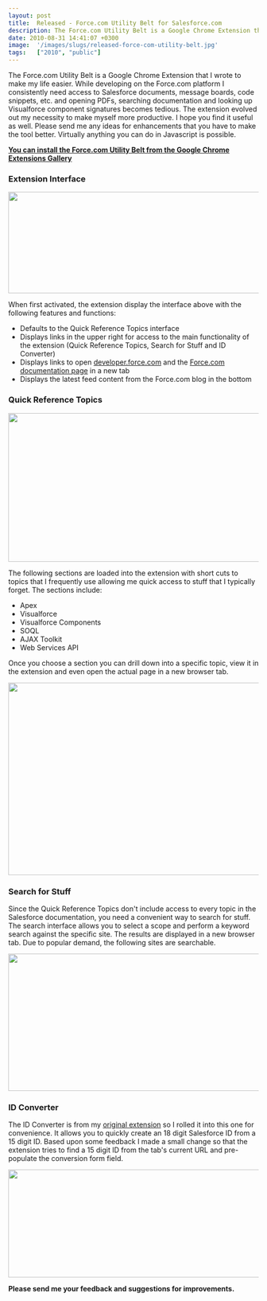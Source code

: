 ```yaml
---
layout: post
title:  Released - Force.com Utility Belt for Salesforce.com
description: The Force.com Utility Belt is a Google Chrome Extension that I wrote to make my life easier. While developing on the Force.com platform I consistently need access to Salesforce documents, message boards, code snippets, etc. and opening PDFs, searching documentation and looking up Visualforce component signatures becomes tedious. The extension evolved out my necessity to make myself more productive. I hope you find it useful as well. Please send me any ideas for enhancements that you have to make
date: 2010-08-31 14:41:07 +0300
image:  '/images/slugs/released-force-com-utility-belt.jpg'
tags:   ["2010", "public"]
---
```

<p>The Force.com Utility Belt is a Google Chrome Extension that I wrote to make my life easier. While developing on the Force.com platform I consistently need access to Salesforce documents, message boards, code snippets, etc. and opening PDFs, searching documentation and looking up Visualforce component signatures becomes tedious. The extension evolved out my necessity to make myself more productive. I hope you find it useful as well. Please send me any ideas for enhancements that you have to make the tool better. Virtually anything you can do in Javascript is possible.</p>
<p><a href="https://chrome.google.com/extensions/detail/bchgkjmjnmekbampjoenadmoekocpbhp?hl=en" target="_blank"><strong>You can install the Force.com Utility Belt from the Google Chrome Extensions Gallery</strong></a></p>
<h3>Extension Interface</h3>
<a href="http://res.cloudinary.com/blog-jeffdouglas-com/image/upload/v1400327940/utilitybelt-1_l32v2u.png"><img class="alignnone size-full wp-image-3192" title="utilitybelt-1" src="http://res.cloudinary.com/blog-jeffdouglas-com/image/upload/v1400327940/utilitybelt-1_l32v2u.png" alt="" width="558" height="204" /></a>
<p>When first activated, the extension display the interface above with the following features and functions:</p>
<ul>
	<li>Defaults to the Quick Reference Topics interface</li>
	<li>Displays links in the upper right for access to the main functionality of the extension (Quick Reference Topics, Search for Stuff and ID Converter)</li>
	<li>Displays links to open <a href="http://developer.force.com" target="_blank">developer.force.com</a> and the <a href="http://wiki.developerforce.com/index.php/Documentation" target="_blank">Force.com documentation page</a> in a new tab</li>
	<li>Displays the latest feed content from the Force.com blog in the bottom</li>
</ul>
<h3>Quick Reference Topics</h3>
<a href="http://res.cloudinary.com/blog-jeffdouglas-com/image/upload/v1400327939/utilitybelt-2_h72aix.png"><img class="alignnone size-full wp-image-3198" title="utilitybelt-2" src="http://res.cloudinary.com/blog-jeffdouglas-com/image/upload/v1400327939/utilitybelt-2_h72aix.png" alt="" width="561" height="299" /></a>
<p>The following sections are loaded into the extension with short cuts to topics that I frequently use allowing me quick access to stuff that I typically forget. The sections include:</p>
<ul>
	<li>Apex</li>
	<li>Visualforce</li>
	<li>Visualforce Components</li>
	<li>SOQL</li>
	<li>AJAX Toolkit</li>
	<li>Web Services API</li>
</ul>
Once you choose a section you can drill down into a specific topic, view it in the extension and even open the actual page in a new browser tab.
<p><a href="http://res.cloudinary.com/blog-jeffdouglas-com/image/upload/v1400327938/utilitybelt-3_xhc1yb.png"><img class="alignnone size-full wp-image-3200" title="utilitybelt-3" src="http://res.cloudinary.com/blog-jeffdouglas-com/image/upload/v1400327938/utilitybelt-3_xhc1yb.png" alt="" width="560" height="387" /></a></p>
<h3>Search for Stuff</h3>
Since the Quick Reference Topics don't include access to every topic in the Salesforce documentation, you need a convenient way to search for stuff. The search interface allows you to select a scope and perform a keyword search against the specific site. The results are displayed in a new browser tab. Due to popular demand, the following sites are searchable.
<p><a href="http://res.cloudinary.com/blog-jeffdouglas-com/image/upload/v1400327937/utilitybelt-4_vxqvxa.png"><img class="alignnone size-full wp-image-3202" title="utilitybelt-4" src="http://res.cloudinary.com/blog-jeffdouglas-com/image/upload/v1400327937/utilitybelt-4_vxqvxa.png" alt="" width="559" height="276" /></a></p>
<h3>ID Converter</h3>
The ID Converter is from my <a href="/2010/08/01/google-chrome-extension-salesforce-com-id-converter/" target="_blank">original extension</a> so I rolled it into this one for convenience. It allows you to quickly create an 18 digit Salesforce ID from a 15 digit ID. Based upon some feedback I made a small change so that the extension tries to find a 15 digit ID from the tab's current URL and pre-populate the conversion form field.
<p><a href="http://res.cloudinary.com/blog-jeffdouglas-com/image/upload/v1400327936/utilitybelt-5_rujeie.png"><img class="alignnone size-full wp-image-3206" title="utilitybelt-5" src="http://res.cloudinary.com/blog-jeffdouglas-com/image/upload/v1400327936/utilitybelt-5_rujeie.png" alt="" width="560" height="217" /></a></p>
<p><strong>Please send me your feedback and suggestions for improvements.</strong></p>

